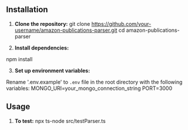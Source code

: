 ## Installation

1. **Clone the repository:**
git clone https://github.com/your-username/amazon-publications-parser.git
cd amazon-publications-parser



2. **Install dependencies:**

npm install



3. **Set up environment variables:**

Rename '.env.example' to `.env` file in the root directory with the following variables:
MONGO_URI=your_mongo_connection_string
PORT=3000

## Usage

1. **To test:**
   npx ts-node src/testParser.ts
